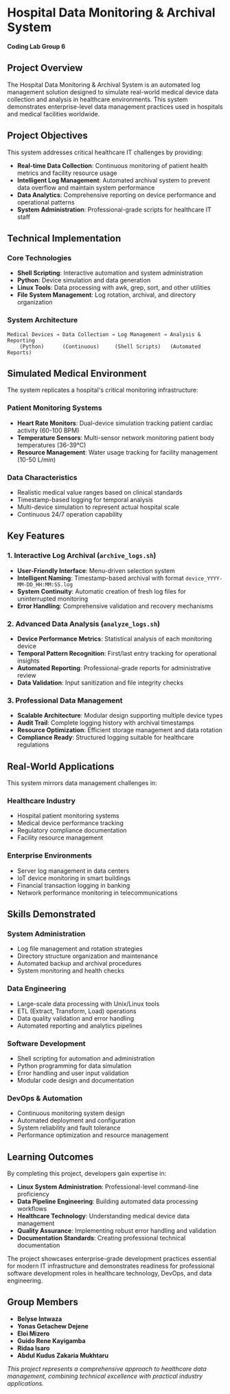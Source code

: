 # Hospital Data Monitoring & Archival System
**Coding Lab Group 6**

##  Project Overview

The Hospital Data Monitoring & Archival System is an automated log management solution designed to simulate real-world medical device data collection and analysis in healthcare environments. This system demonstrates enterprise-level data management practices used in hospitals and medical facilities worldwide.

##  Project Objectives

This system addresses critical healthcare IT challenges by providing:

- **Real-time Data Collection**: Continuous monitoring of patient health metrics and facility resource usage
- **Intelligent Log Management**: Automated archival system to prevent data overflow and maintain system performance
- **Data Analytics**: Comprehensive reporting on device performance and operational patterns
- **System Administration**: Professional-grade scripts for healthcare IT staff

##  Technical Implementation

### Core Technologies

- **Shell Scripting**: Interactive automation and system administration
- **Python**: Device simulation and data generation
- **Linux Tools**: Data processing with awk, grep, sort, and other utilities
- **File System Management**: Log rotation, archival, and directory organization

### System Architecture

```
Medical Devices → Data Collection → Log Management → Analysis & Reporting
    (Python)      (Continuous)     (Shell Scripts)   (Automated Reports)
```

##  Simulated Medical Environment

The system replicates a hospital's critical monitoring infrastructure:

### Patient Monitoring Systems

- **Heart Rate Monitors**: Dual-device simulation tracking patient cardiac activity (60-100 BPM)
- **Temperature Sensors**: Multi-sensor network monitoring patient body temperatures (36-39°C)
- **Resource Management**: Water usage tracking for facility management (10-50 L/min)

### Data Characteristics

- Realistic medical value ranges based on clinical standards
- Timestamp-based logging for temporal analysis
- Multi-device simulation to represent actual hospital scale
- Continuous 24/7 operation capability

##  Key Features

### 1. Interactive Log Archival (`archive_logs.sh`)

- **User-Friendly Interface**: Menu-driven selection system
- **Intelligent Naming**: Timestamp-based archival with format `device_YYYY-MM-DD_HH:MM:SS.log`
- **System Continuity**: Automatic creation of fresh log files for uninterrupted monitoring
- **Error Handling**: Comprehensive validation and recovery mechanisms

### 2. Advanced Data Analysis (`analyze_logs.sh`)

- **Device Performance Metrics**: Statistical analysis of each monitoring device
- **Temporal Pattern Recognition**: First/last entry tracking for operational insights
- **Automated Reporting**: Professional-grade reports for administrative review
- **Data Validation**: Input sanitization and file integrity checks

### 3. Professional Data Management

- **Scalable Architecture**: Modular design supporting multiple device types
- **Audit Trail**: Complete logging history with archival timestamps
- **Resource Optimization**: Efficient storage management and data rotation
- **Compliance Ready**: Structured logging suitable for healthcare regulations

##  Real-World Applications

This system mirrors data management challenges in:

### Healthcare Industry

- Hospital patient monitoring systems
- Medical device performance tracking
- Regulatory compliance documentation
- Facility resource management

### Enterprise Environments

- Server log management in data centers
- IoT device monitoring in smart buildings
- Financial transaction logging in banking
- Network performance monitoring in telecommunications

##  Skills Demonstrated

### System Administration

- Log file management and rotation strategies
- Directory structure organization and maintenance
- Automated backup and archival procedures
- System monitoring and health checks

### Data Engineering

- Large-scale data processing with Unix/Linux tools
- ETL (Extract, Transform, Load) operations
- Data quality validation and error handling
- Automated reporting and analytics pipelines

### Software Development

- Shell scripting for automation and administration
- Python programming for data simulation
- Error handling and user input validation
- Modular code design and documentation

### DevOps & Automation

- Continuous monitoring system design
- Automated deployment and configuration
- System reliability and fault tolerance
- Performance optimization and resource management

##  Learning Outcomes

By completing this project, developers gain expertise in:

- **Linux System Administration**: Professional-level command-line proficiency
- **Data Pipeline Engineering**: Building automated data processing workflows
- **Healthcare Technology**: Understanding medical device data management
- **Quality Assurance**: Implementing robust error handling and validation
- **Documentation Standards**: Creating professional technical documentation

The project showcases enterprise-grade development practices essential for modern IT infrastructure and demonstrates readiness for professional software development roles in healthcare technology, DevOps, and data engineering.

##  Group Members

- **Belyse Intwaza**
- **Yonas Getachew Dejene**
- **Eloi Mizero**
- **Guido Rene Kayigamba**
- **Ridaa Isaro**
- **Abdul Kudus Zakaria Mukhtaru**



*This project represents a comprehensive approach to healthcare data management, combining technical excellence with practical industry applications.*
